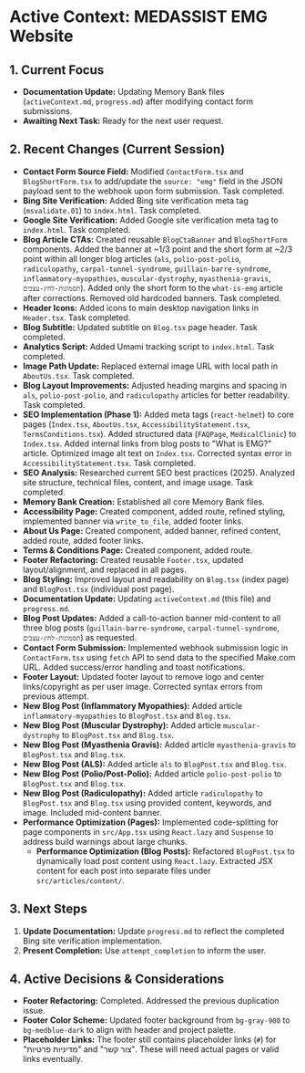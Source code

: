 # Active Context: MEDASSIST EMG Website

## 1. Current Focus
*   **Documentation Update:** Updating Memory Bank files (`activeContext.md`, `progress.md`) after modifying contact form submissions.
*   **Awaiting Next Task:** Ready for the next user request.

## 2. Recent Changes (Current Session)
*   **Contact Form Source Field:** Modified `ContactForm.tsx` and `BlogShortForm.tsx` to add/update the `source: "emg"` field in the JSON payload sent to the webhook upon form submission. Task completed.
*   **Bing Site Verification:** Added Bing site verification meta tag (`msvalidate.01`) to `index.html`. Task completed.
*   **Google Site Verification:** Added Google site verification meta tag to `index.html`. Task completed.
*   **Blog Article CTAs:** Created reusable `BlogCtaBanner` and `BlogShortForm` components. Added the banner at ~1/3 point and the short form at ~2/3 point within all longer blog articles (`als`, `polio-post-polio`, `radiculopathy`, `carpal-tunnel-syndrome`, `guillain-barre-syndrome`, `inflammatory-myopathies`, `muscular-dystrophy`, `myasthenia-gravis`, `תסמונות-לחץ-עצבים`). Added only the short form to the `what-is-emg` article after corrections. Removed old hardcoded banners. Task completed.
*   **Header Icons:** Added icons to main desktop navigation links in `Header.tsx`. Task completed.
*   **Blog Subtitle:** Updated subtitle on `Blog.tsx` page header. Task completed.
*   **Analytics Script:** Added Umami tracking script to `index.html`. Task completed.
*   **Image Path Update:** Replaced external image URL with local path in `AboutUs.tsx`. Task completed.
*   **Blog Layout Improvements:** Adjusted heading margins and spacing in `als`, `polio-post-polio`, and `radiculopathy` articles for better readability. Task completed.
*   **SEO Implementation (Phase 1):** Added meta tags (`react-helmet`) to core pages (`Index.tsx`, `AboutUs.tsx`, `AccessibilityStatement.tsx`, `TermsConditions.tsx`). Added structured data (`FAQPage`, `MedicalClinic`) to `Index.tsx`. Added internal links from blog posts to "What is EMG?" article. Optimized image alt text on `Index.tsx`. Corrected syntax error in `AccessibilityStatement.tsx`. Task completed.
*   **SEO Analysis:** Researched current SEO best practices (2025). Analyzed site structure, technical files, content, and image usage. Task completed.
*   **Memory Bank Creation:** Established all core Memory Bank files.
*   **Accessibility Page:** Created component, added route, refined styling, implemented banner via `write_to_file`, added footer links.
*   **About Us Page:** Created component, added banner, refined content, added route, added footer links.
*   **Terms & Conditions Page:** Created component, added route.
*   **Footer Refactoring:** Created reusable `Footer.tsx`, updated layout/alignment, and replaced in all pages.
*   **Blog Styling:** Improved layout and readability on `Blog.tsx` (index page) and `BlogPost.tsx` (individual post page).
*   **Documentation Update:** Updating `activeContext.md` (this file) and `progress.md`.
*   **Blog Post Updates:** Added a call-to-action banner mid-content to all three blog posts (`guillain-barre-syndrome`, `carpal-tunnel-syndrome`, `תסמונות-לחץ-עצבים`) as requested.
*   **Contact Form Submission:** Implemented webhook submission logic in `ContactForm.tsx` using `fetch` API to send data to the specified Make.com URL. Added success/error handling and toast notifications.
*   **Footer Layout:** Updated footer layout to remove logo and center links/copyright as per user image. Corrected syntax errors from previous attempt.
*   **New Blog Post (Inflammatory Myopathies):** Added article `inflammatory-myopathies` to `BlogPost.tsx` and `Blog.tsx`.
*   **New Blog Post (Muscular Dystrophy):** Added article `muscular-dystrophy` to `BlogPost.tsx` and `Blog.tsx`.
*   **New Blog Post (Myasthenia Gravis):** Added article `myasthenia-gravis` to `BlogPost.tsx` and `Blog.tsx`.
*   **New Blog Post (ALS):** Added article `als` to `BlogPost.tsx` and `Blog.tsx`.
*   **New Blog Post (Polio/Post-Polio):** Added article `polio-post-polio` to `BlogPost.tsx` and `Blog.tsx`.
*   **New Blog Post (Radiculopathy):** Added article `radiculopathy` to `BlogPost.tsx` and `Blog.tsx` using provided content, keywords, and image. Included mid-content banner.
*   **Performance Optimization (Pages):** Implemented code-splitting for page components in `src/App.tsx` using `React.lazy` and `Suspense` to address build warnings about large chunks.
    *   **Performance Optimization (Blog Posts):** Refactored `BlogPost.tsx` to dynamically load post content using `React.lazy`. Extracted JSX content for each post into separate files under `src/articles/content/`.

## 3. Next Steps
1.  **Update Documentation:** Update `progress.md` to reflect the completed Bing site verification implementation.
2.  **Present Completion:** Use `attempt_completion` to inform the user.

## 4. Active Decisions & Considerations
*   **Footer Refactoring:** Completed. Addressed the previous duplication issue.
*   **Footer Color Scheme:** Updated footer background from `bg-gray-900` to `bg-medblue-dark` to align with header and project palette.
*   **Placeholder Links:** The footer still contains placeholder links (`#`) for "מדיניות פרטיות" and "צור קשר". These will need actual pages or valid links eventually.
